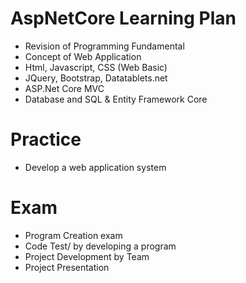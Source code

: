 # AspNetCore Learning Plan 
- Revision of Programming Fundamental
- Concept of Web Application
- Html, Javascript, CSS (Web Basic)
- JQuery, Bootstrap, Datatablets.net
- ASP.Net Core MVC
- Database and SQL & Entity Framework Core 

# Practice 
- Develop a web application system 

# Exam
- Program Creation exam
- Code Test/ by developing a program
- Project Development by Team
- Project Presentation






